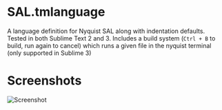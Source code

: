 # SAL.tmlanguage

A language definition for Nyquist SAL along with indentation defaults. Tested in both Sublime Text 2 and 3. Includes a build system (`Ctrl + B` to build, run again to cancel) which runs a given file in the nyquist terminal (only supported in Sublime 3) 

# Screenshots

![Screenshot](https://github.com/z153/SAL.tmlanguage/raw/master/screenshot.png)

